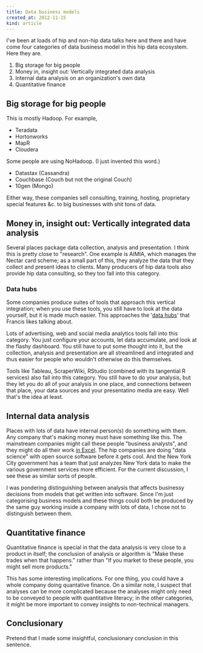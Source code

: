 ```yaml
---
title: Data business models
created_at: 2012-11-15
kind: article
---
```


I've been at loads of hip and non-hip data talks here and there and have come
four categories of data business model in this hip data ecosystem. Here they are.

1. Big storage for big people
2. Money in, insight out: Vertically integrated data analysis
3. Internal data analysis on an organization's own data
4. Quantitative finance

## Big storage for big people
This is mostly Hadoop. For example,

* Teradata
* Hortonworks
* MapR
* Cloudera

Some people are using NoHadoop. (I just invented this word.)

* Datastax (Cassandra)
* Couchbase (Couch but not the original Couch)
* 10gen (Mongo)

Either way, these companies sell consulting, training, hosting, proprietary
special features &c. to big businesses with shit tons of data.

## Money in, insight out: Vertically integrated data analysis

Several places package data collection, analysis and presentation. I think this
is pretty close to "research". One example is AIMIA, which manages the Nectar
card scheme; as a small part of this, they analyze the data that they collect
and present ideas to clients. Many producers of hip data tools also provide hip
data consulting, so they too fall into this category.

### Data hubs
Some companies produce suites of tools that approach this vertical integration;
when you use these tools, you still have to look at the data yourself, but it
is made much easier. This approaches the
'[data hubs](http://blog.scraperwiki.com/2012/03/09/from-cms-to-dms-c-is-for-content-d-is-for-data/)'
that Francis likes talking about.

Lots of advertising, web and social media analytics tools fall into this
category. You just configure your accounts, let data accumulate, and look at
the flashy dashboard. You still have to put some thought into it, but the
collection, analysis and presentation are all streamlined and integrated and
thus easier for people who wouldn't otherwise do this themselves.

Tools like Tableau, ScraperWiki, RStudio (combined with its tangential R
services) also fall into this category. You still have to do your analysis, but
they let you do all of your analysis in one place, and connections between that
place, your data sources and your presentatino media are easy. Well that's the
idea at least.

## Internal data analysis

Places with lots of data have internal person(s) do something with them. Any
company that's making money must have something like this. The mainstream
companies might call these people "business analysts", and they might do all
their work [in Excel](http://blog.scraperwiki.com/2012/07/31/do-all-analysts-use-excel/).
The hip companies are doing "data science" with open source software before it
gets cool. And the New York City government has a team that just analyzes New
York data to make the various government services more efficient. For the
current discussion, I see these as similar sorts of people.

I was pondering distinguishing between analysis that affects businessy
decisions from models that get written into software. Since I'm just
categorising business models and these things could both be produced by the
same guy working inside a company with lots of data, I chose not to distinguish
between them.

## Quantitative finance

Quantitative finance is special in that the data analysis is very close to a
product in itself; the conclusion of analysis or algorithm is "Make these
trades when that happens." rather than "If you market to these people, you
might sell more products."

This has some interesting implications. For one thing, you could have a whole
company doing quantative finance. On a similar note, I suspect that analyses
can be more complicated because the analyses might only need to be conveyed to
people with quantitative literacy; in the other categories, it might be more
important to convey insights to non-technical managers.

## Conclusionary
Pretend that I made some insightful, conclusionary conclusion in this sentence.
